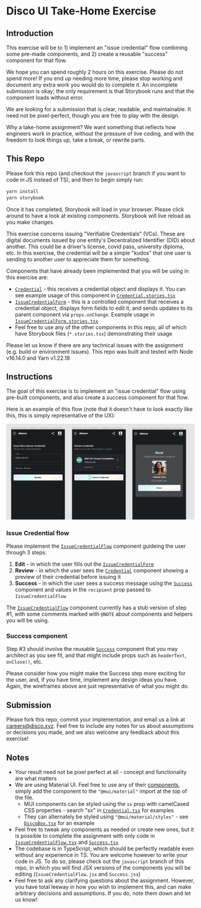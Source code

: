 # Disco UI Take-Home Exercise

## Introduction

This exercise will be to 1) implement an "issue credential" flow combining some pre-made components, and 2) create a reusable "success" component for that flow.

We hope you can spend roughly 2 hours on this exercise. Please do not spend more! If you end up needing more time, please stop working and document any extra work you would do to complete it. An incomplete submission is okay; the only requirement is that Storybook runs and that the component loads without error.

We are looking for a submission that is clear, readable, and maintainable. It need not be pixel-perfect, though you are free to play with the design.

Why a take-home assignment? We want something that reflects how engineers work in practice, without the pressure of live coding, and with the freedom to look things up, take a break, or rewrite parts.

## This Repo

Please fork this repo (and checkout the `javascript` branch if you want to code in JS instead of TS), and then to begin simply run:

```bash
yarn install
yarn storybook
```

Once it has completed, Storybook will load in your browser. Please click around to have a look at existing components. Storybook will live reload as you make changes.

This exercise concerns issuing "Verifiable Credentials" (VCs). These are digital documents issued by one entity's Decentralized Identifier (DID) about another. This could be a driver's license, covid pass, university diploma, etc. In this exercise, the credential will be a simple "kudos" that one user is sending to another user to appreciate them for something.

Components that have already been implemented that you will be using in this exercise are:

- [`Credential`](src/components/credentials/Credential.tsx) - this receives a credential object and displays it. You can see example usage of this component in [`Credential.stories.tsx`](src/components/credentials/Credential.stories.tsx)
- [`IssueCredentialForm`](src/components/credentials/IssueCredentialForm.tsx) - this is a controlled component that receives a credential object, displays form fields to edit it, and sends updates to its parent component via `props.onChange`. Example usage in [`IssueCredentialForm.stories.tsx`](src/components/credentials/IssueCredentialForm.stories.tsx)
- Feel free to use any of the other components in this repo, all of which have Storybook files (`*.stories.tsx`) demonstrating their usage

Please let us know if there are any technical issues with the assignment (e.g. build or environment issues). This repo was built and tested with Node v16.14.0 and Yarn v1.22.18

## Instructions

The goal of this exercise is to implement an "issue credential" flow using pre-built components, and also create a success component for that flow.

Here is an example of this flow (note that it doesn't have to look exactly like this, this is simply representative of the UX):

![UX flow wireframes](ux-flow.jpg)

### Issue Credential flow

Please implement the [`IssueCredentialFlow`](src/components/credentials/IssueCredentialFlow.tsx) component guideing the user through 3 steps:

1. **Edit** - in which the user fills out the [`IssueCredentialForm`](src/components/credentials/IssueCredentialForm.tsx)
2. **Review** - in which the user sees the [`Credential`](src/components/credentials/Credential.tsx) component showing a preview of their credential before issuing it
3. **Success** - in which the user sees a success message using the [`Success`](src/components/Success.tsx) component and values in the `recipient` prop passed to `IssueCredentialFlow`

The [`IssueCredentialFlow`](src/components/credentials/IssueCredentialFlow.tsx) component currently has a stub version of step #1, with some comments marked with `@NOTE` about components and helpers you will be using.

### Success component

Step #3 should involve the reusable [`Success`](src/components/Success.tsx) component that you may architect as you see fit, and that might include props such as `headerText`, `onClose()`, etc.

Please consider how you might make the Success step more exciting for the user, and, if you have time, implement any design ideas you have. Again, the wireframes above are just representative of what you might do.

## Submission

Please fork this repo, commit your implementation, and email us a link at careers@disco.xyz. Feel free to include any notes for us about assumptions or decisions you made, and we also welcome any feedback about this exercise!

## Notes

- Your result need not be pixel perfect at all - concept and functionality are what matters
- We are using Material UI. Feel free to use any of their [components](https://mui.com/components/), simply add the component to the `"@mui/material"` import at the top of the file.
  - MUI components can be styled using the `sx` prop with camelCased CSS properties - search "sx" in [`Credential.tsx`](src/components/credentials/Credential.tsx) for examples
  - They can alternately be styled using `"@mui/material/styles"` - see [`DiscoBox.tsx`](src/components/DiscoBox.tsx) for an example
- Feel free to tweak any components as needed or create new ones, but it is possible to complete the assignment with only code in [`IssueCredentialFlow.tsx`](src/components/credentials/IssueCredentialFlow.tsx) and [`Success.tsx`](src/components/Success.tsx)
- The codebase is in TypeScript, which should be perfectly readable even without any experience in TS. You are welcome however to write your code in JS. To do so, please check out the `javascript` branch of this repo, in which you will find JSX versions of the components you will be editing (`IssueCredentialFlow.jsx` and `Success.jsx`)
- Feel free to ask any clarifying questions about the assignment. However, you have total leeway in how you wish to implement this, and can make arbitrary decisions and assumptions. If you do, note them down and let us know!
